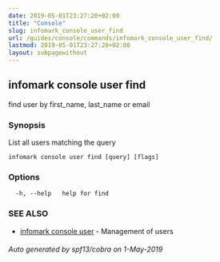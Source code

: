 ```yaml
---
date: 2019-05-01T23:27:20+02:00
title: "Console"
slug: infomark_console_user_find
url: /guides/console/commands/infomark_console_user_find/
lastmod: 2019-05-01T23:27:20+02:00
layout: subpagewithout
---
```


## infomark console user find

find user by first_name, last_name or email

### Synopsis

List all users matching the query

```
infomark console user find [query] [flags]
```

### Options

```
  -h, --help   help for find
```

### SEE ALSO

* [infomark console user](/guides/console/commands/infomark_console_user/)	 - Management of users

###### Auto generated by spf13/cobra on 1-May-2019
